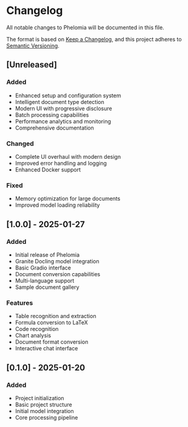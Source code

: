 # Changelog

All notable changes to Phelomia will be documented in this file.

The format is based on [Keep a Changelog](https://keepachangelog.com/en/1.0.0/),
and this project adheres to [Semantic Versioning](https://semver.org/spec/v2.0.0.html).

## [Unreleased]

### Added
- Enhanced setup and configuration system
- Intelligent document type detection
- Modern UI with progressive disclosure
- Batch processing capabilities
- Performance analytics and monitoring
- Comprehensive documentation

### Changed
- Complete UI overhaul with modern design
- Improved error handling and logging
- Enhanced Docker support

### Fixed
- Memory optimization for large documents
- Improved model loading reliability

## [1.0.0] - 2025-01-27

### Added
- Initial release of Phelomia
- Granite Docling model integration
- Basic Gradio interface
- Document conversion capabilities
- Multi-language support
- Sample document gallery

### Features
- Table recognition and extraction
- Formula conversion to LaTeX
- Code recognition
- Chart analysis
- Document format conversion
- Interactive chat interface

## [0.1.0] - 2025-01-20

### Added
- Project initialization
- Basic project structure
- Initial model integration
- Core processing pipeline